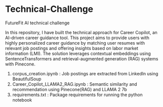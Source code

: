 # Technical-Challenge
FutureFit AI technical challenge

In this repository, I have built the technical approach for Career Copilot, an AI-driven career guidance tool. This project aims to provide users with highly personalized career guidance by matching user resumes with relevant job postings and offering insights based on labor market information (LMI). The solution leverages contextual embeddings using SentenceTransformers and retrieval-augmented generation (RAG) systems with Pinecone.

1. corpus_creation.ipynb :  Job postings are extracted from LinkedIn using BeautifulSoup
2. Career_Copilot_LLAMA2_RAG.ipynb : Semantic similarity and recommendation using Pinecone(RAG) and LLAMA 2 7b
3. requirements.txt : Package requirements for running the python notebook
